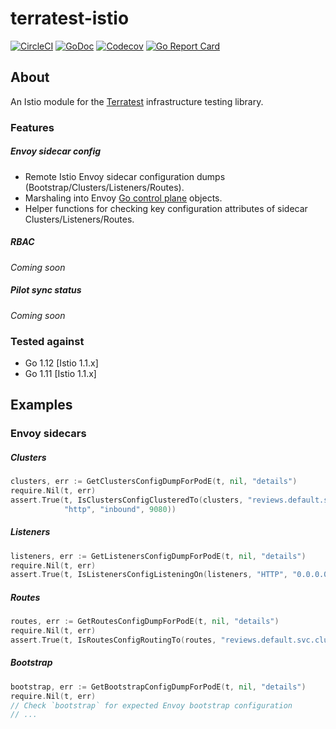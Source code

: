 # terratest-istio

[![CircleCI](https://circleci.com/gh/martinbaillie/terratest-istio/tree/master.svg?style=shield)](https://circleci.com/gh/martinbaillie/terratest-istio/tree/master)
[![GoDoc](https://godoc.org/martinbaillie/terratest-istio?status.svg)](https://godoc.org/github.com/martinbaillie/terratest-istio/modules/istio)
[![Codecov](https://codecov.io/gh/martinbaillie/terratest-istio/branch/master/graph/badge.svg)](https://codecov.io/gh/martinbaillie/terratest-istio)
[![Go Report Card](https://goreportcard.com/badge/github.com/martinbaillie/terratest-istio)](https://goreportcard.com/report/github.com/martinbaillie/terratest-istio)

## About

An Istio module for the [Terratest](https://github.com/gruntwork-io/terratest) infrastructure testing library.

### Features
##### Envoy sidecar config
- Remote Istio Envoy sidecar configuration dumps (Bootstrap/Clusters/Listeners/Routes).
- Marshaling into Envoy [Go control plane](https://github.com/envoyproxy/go-control-plane) objects.
- Helper functions for checking key configuration attributes of sidecar Clusters/Listeners/Routes.

##### RBAC
_Coming soon_

##### Pilot sync status
_Coming soon_

### Tested against
- Go 1.12 [Istio 1.1.x]
- Go 1.11 [Istio 1.1.x]

## Examples

### Envoy sidecars
##### Clusters
```go
clusters, err := GetClustersConfigDumpForPodE(t, nil, "details")
require.Nil(t, err)
assert.True(t, IsClustersConfigClusteredTo(clusters, "reviews.default.svc.cluster.local",
            "http", "inbound", 9080))
```

##### Listeners
```go
listeners, err := GetListenersConfigDumpForPodE(t, nil, "details")
require.Nil(t, err)
assert.True(t, IsListenersConfigListeningOn(listeners, "HTTP", "0.0.0.0", 9080))
```

##### Routes
```go
routes, err := GetRoutesConfigDumpForPodE(t, nil, "details")
require.Nil(t, err)
assert.True(t, IsRoutesConfigRoutingTo(routes, "reviews.default.svc.cluster.local", 9080))
```

##### Bootstrap
```go
bootstrap, err := GetBootstrapConfigDumpForPodE(t, nil, "details")
require.Nil(t, err)
// Check `bootstrap` for expected Envoy bootstrap configuration
// ...
```
